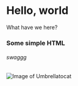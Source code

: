# Hello, world
What have we here?
### Some simple HTML
###### swaggg
![Image of Umbrellatocat](https://octodex.github.com/images/yaktocat.png](https://octodex.github.com/images/puddle_jumper_octodex.jpg)https://octodex.github.com/images/puddle_jumper_octodex.jpg)

